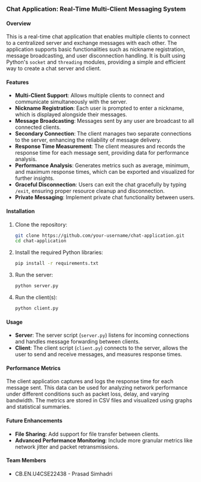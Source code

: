 ### Chat Application: Real-Time Multi-Client Messaging System

#### Overview
This is a real-time chat application that enables multiple clients to connect to a centralized server and exchange messages with each other. The application supports basic functionalities such as nickname registration, message broadcasting, and user disconnection handling. It is built using Python's `socket` and `threading` modules, providing a simple and efficient way to create a chat server and client.

#### Features

- **Multi-Client Support**: Allows multiple clients to connect and communicate simultaneously with the server.
- **Nickname Registration**: Each user is prompted to enter a nickname, which is displayed alongside their messages.
- **Message Broadcasting**: Messages sent by any user are broadcast to all connected clients.
- **Secondary Connection**: The client manages two separate connections to the server, enhancing the reliability of message delivery.
- **Response Time Measurement**: The client measures and records the response time for each message sent, providing data for performance analysis.
- **Performance Analysis**: Generates metrics such as average, minimum, and maximum response times, which can be exported and visualized for further insights.
- **Graceful Disconnection**: Users can exit the chat gracefully by typing `/exit`, ensuring proper resource cleanup and disconnection.
- **Private Messaging**: Implement private chat functionality between users.

#### Installation

1. Clone the repository:
   ```bash
   git clone https://github.com/your-username/chat-application.git
   cd chat-application
   ```

2. Install the required Python libraries:
   ```bash
   pip install -r requirements.txt
   ```

3. Run the server:
   ```bash
   python server.py
   ```

4. Run the client(s):
   ```bash
   python client.py
   ```

#### Usage

- **Server**: The server script (`server.py`) listens for incoming connections and handles message forwarding between clients.
- **Client**: The client script (`client.py`) connects to the server, allows the user to send and receive messages, and measures response times.

#### Performance Metrics

The client application captures and logs the response time for each message sent. This data can be used for analyzing network performance under different conditions such as packet loss, delay, and varying bandwidth. The metrics are stored in CSV files and visualized using graphs and statistical summaries.

#### Future Enhancements
- **File Sharing**: Add support for file transfer between clients.
- **Advanced Performance Monitoring**: Include more granular metrics like network jitter and packet retransmissions.

#### Team Members
- CB.EN.U4CSE22438 - Prasad Simhadri 
